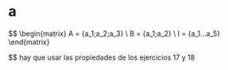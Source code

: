 # a
$$
\begin{matrix}
A = \{a_1;a_2;a_3\} \\
B = \{a_1;a_2\} \\
I = \{a_1...a_5\}
\end{matrix}

$$
hay que usar las propiedades de los ejercicios 17 y 18



